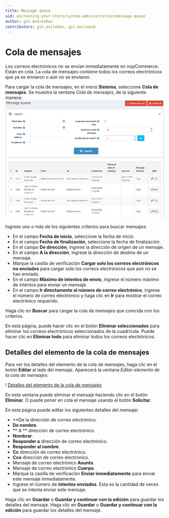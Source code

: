 ```yaml
---
title: Message queue
uid: en/running-your-store/system-administration/message-queue
author: git.AndreiMaz
contributors: git.exileDev, git.mariannk
---
```


# Cola de mensajes

Los correos electrónicos no se envían inmediatamente en nopCommerce. Están en cola. La cola de mensajes contiene todos los correos electrónicos que ya se enviaron o aún no se enviaron.

Para cargar la cola de mensajes, en el menú **Sistema**, seleccione **Cola de mensajes**. Se muestra la ventana *Cola de mensajes*, de la siguiente manera:
![Cola de mensajes](_static/message-queue/message-queue.png)

Ingrese uno o más de los siguientes criterios para buscar mensajes:
  * En el campo **Fecha de inicio**, seleccione la fecha de inicio.
  * En el campo **Fecha de finalización**, seleccione la fecha de finalización.
  * En el campo **De dirección**, ingrese la dirección de origen de un mensaje.
  * En el campo **A la dirección**, ingrese la dirección de destino de un mensaje.
  * Marque la casilla de verificación **Cargar solo los correos electrónicos no enviados** para cargar solo los correos electrónicos que aún no se han enviado.
  * En el campo **Máximo de intentos de envío**, ingrese el número máximo de intentos para enviar un mensaje.
  * En el campo **Ir directamente al número de correo electrónico**, ingrese el número de correo electrónico y haga clic en **Ir** para mostrar el correo electrónico requerido.

Haga clic en **Buscar** para cargar la cola de mensajes que coincida con los criterios.

En esta página, puede hacer clic en el botón **Eliminar seleccionados** para eliminar los correos electrónicos seleccionados de la cuadrícula. Puede hacer clic en **Eliminar todo** para eliminar todos los correos electrónicos.

## Detalles del elemento de la cola de mensajes

Para ver los detalles del elemento de la cola de mensajes, haga clic en el botón **Editar** al lado del mensaje. Aparecerá la ventana *Editar elemento de la cola de mensajes*:

! [Detalles del elemento de la cola de mensajes](_static/message-queue/edit.jpg)

En esta ventana puede eliminar el mensaje haciendo clic en el botón **Eliminar**. O puede poner en cola el mensaje usando el botón **Solicitar**.

En esta página puede editar los siguientes detalles del mensaje:

* **De la dirección de correo electrónico.
* **De nombre**.
* ** A ** dirección de correo electrónico.
* **Nombrar**.
* **Responder a** dirección de correo electrónico.
* **Responder al nombre**.
* **Cc** dirección de correo electrónico.
* **Cco** dirección de correo electrónico.
* Mensaje de correo electrónico **Asunto**.
* Mensaje de correo electrónico **Cuerpo**.
* Marque la casilla de verificación **Enviar inmediatamente** para enviar este mensaje inmediatamente.
* Ingrese el número de **intentos enviados**. Esta es la cantidad de veces que se intenta enviar este mensaje.

Haga clic en **Guardar** o **Guardar y continuar con la edición** para guardar los detalles del mensaje.
Haga clic en **Guardar** o **Guardar y continuar con la edición** para guardar los detalles del mensaje.